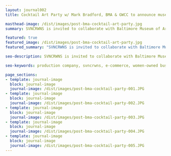 ```yaml
---
layout: journal002
title: Cocktail Art Party w/ Mark Bradford, BMA & GWCC to announce museum & community partnership

masthead-image: /dist/images/post-bma-cocktail-art-party.jpg
summary: SVNCRWNS is invited to collaborate with Baltimore Museum of Art, Greenmount West Community Center, Noisy Tenants and Mark Bradford.  Recap from Cocktail Party @ Ritz Carlton, Baltimore. October, 2017.

featured: true
featured_image: /dist/images/post-bma-cocktail-art-party.jpg
featured_summary: "SVNCRWNS is invited to collaborate with Baltimore Museum of Art, Greenmount West Community Center, Noisy Tenants and Mark Bradford.  Recap from Cocktail Party @ Ritz Carlton, Baltimore. October, 2017."

seo-description: SVNCRWNS is invited to collaborate with Baltimore Museum of Art, Greenmount West Community Center, Noisy Tenants and Mark Bradford.  Recap from Cocktail Party @ Ritz Carlton, Baltimore. October, 2017.

seo-keywords: production company, svncrwns, e-commerce, women-owned businesses, creative team, consulting, business operations, launch my brand, manage my brand, photography, videography, special projects

page_sections:
- template: journal-image
  block: journal-image
  journal-image: /dist/images/post-bma-cocktail-party-001.JPG
- template: journal-image
  block: journal-image
  journal-image: /dist/images/post-bma-cocktail-party-002.JPG
- template: journal-image
  block: journal-image
  journal-image: /dist/images/post-bma-cocktail-party-003.JPG
- template: journal-image
  block: journal-image
  journal-image: /dist/images/post-bma-cocktail-party-004.JPG
- template: journal-image
  block: journal-image
  journal-image: /dist/images/post-bma-cocktail-party-005.JPG
---
```


